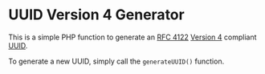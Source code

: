 # UUID Version 4 Generator

This is a simple PHP function to generate an [RFC 4122](https://tools.ietf.org/html/rfc4122) [Version 4](https://tools.ietf.org/html/rfc4122#section-4.4) compliant [UUID](https://en.wikipedia.org/wiki/Universally_unique_identifier).

To generate a new UUID, simply call the `generateUUID()` function.
